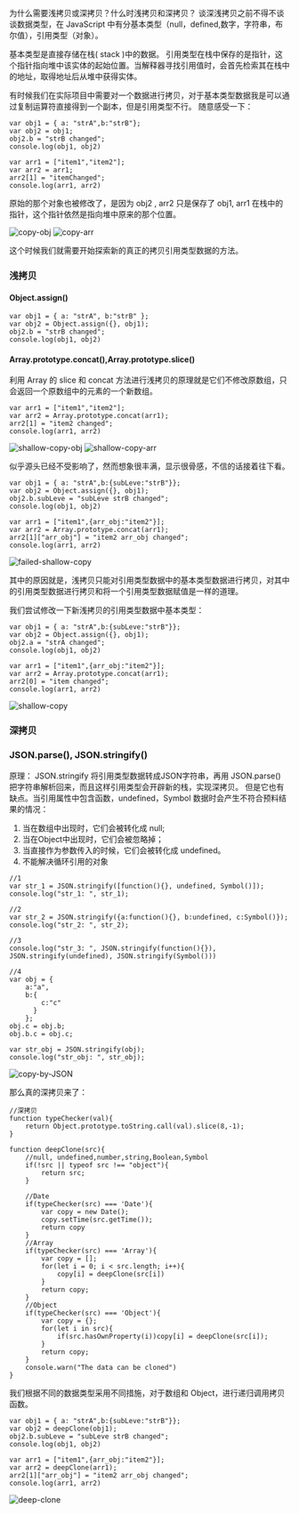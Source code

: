 为什么需要浅拷贝或深拷贝？什么时浅拷贝和深拷贝？
谈深浅拷贝之前不得不谈谈数据类型，在 JavaScript 中有分基本类型（null，defined,数字，字符串，布尔值），引用类型（对象）。

基本类型是直接存储在栈( stack )中的数据。
引用类型在栈中保存的是指针，这个指针指向堆中该实体的起始位置。当解释器寻找引用值时，会首先检索其在栈中的地址，取得地址后从堆中获得实体。

有时候我们在实际项目中需要对一个数据进行拷贝，对于基本类型数据我是可以通过复制运算符直接得到一个副本，但是引用类型不行。
随意感受一下：
```
var obj1 = { a: "strA",b:"strB"};
var obj2 = obj1;
obj2.b = "strB changed";
console.log(obj1, obj2)
```

```
var arr1 = ["item1","item2"];
var arr2 = arr1;
arr2[1] = "itemChanged";
console.log(arr1, arr2)
```

原始的那个对象也被修改了，是因为 obj2 , arr2 只是保存了 obj1, arr1 在栈中的指针，这个指针依然是指向堆中原来的那个位置。

![copy-obj](../picture/面试知识点总结/深浅拷贝/copy-obj.png)
![copy-arr](../picture/面试知识点总结/深浅拷贝/copy-arr.png)

这个时候我们就需要开始探索新的真正的拷贝引用类型数据的方法。

### 浅拷贝
#### Object.assign()

```
var obj1 = { a: "strA", b:"strB" };
var obj2 = Object.assign({}, obj1);
obj2.b = "strB changed";
console.log(obj1, obj2)
```


#### Array.prototype.concat(),Array.prototype.slice()
利用 Array 的 slice 和 concat 方法进行浅拷贝的原理就是它们不修改原数组，只会返回一个原数组中的元素的一个新数组。
```
var arr1 = ["item1","item2"];
var arr2 = Array.prototype.concat(arr1);
arr2[1] = "item2 changed";
console.log(arr1, arr2)
```

![shallow-copy-obj](../picture/面试知识点总结/深浅拷贝/shallow-copy-obj.png)
![shallow-copy-arr](../picture/面试知识点总结/深浅拷贝/shallow-copy-arr.png)

似乎源头已经不受影响了，然而想象很丰满，显示很骨感，不信的话接着往下看。
```
var obj1 = { a: "strA",b:{subLeve:"strB"}};
var obj2 = Object.assign({}, obj1);
obj2.b.subLeve = "subLeve strB changed";
console.log(obj1, obj2)

var arr1 = ["item1",{arr_obj:"item2"}];
var arr2 = Array.prototype.concat(arr1);
arr2[1]["arr_obj"] = "item2 arr_obj changed";
console.log(arr1, arr2)

```
![failed-shallow-copy](../picture/面试知识点总结/深浅拷贝/failed-shallow-copy.png)

其中的原因就是，浅拷贝只能对引用类型数据中的基本类型数据进行拷贝，对其中的引用类型数据进行拷贝和将一个引用类型数据赋值是一样的道理。

我们尝试修改一下新浅拷贝的引用类型数据中基本类型：
```
var obj1 = { a: "strA",b:{subLeve:"strB"}};
var obj2 = Object.assign({}, obj1);
obj2.a = "strA changed";
console.log(obj1, obj2)

var arr1 = ["item1",{arr_obj:"item2"}];
var arr2 = Array.prototype.concat(arr1);
arr2[0] = "item changed";
console.log(arr1, arr2)

```
![shallow-copy](../picture/面试知识点总结/深浅拷贝/shallow-copy.png)

### 深拷贝
### JSON.parse(), JSON.stringify()
原理： JSON.stringify 将引用类型数据转成JSON字符串，再用 JSON.parse() 把字符串解析回来，而且这样引用类型会开辟新的栈，实现深拷贝。
但是它也有缺点。当引用属性中包含函数，undefined，Symbol 数据时会产生不符合预料结果的情况：
1. 当在数组中出现时，它们会被转化成 null;
2. 当在Object中出现时，它们会被忽略掉；
3. 当直接作为参数传入的时候，它们会被转化成 undefined。
4. 不能解决循环引用的对象
```
//1
var str_1 = JSON.stringify([function(){}, undefined, Symbol()]); 
console.log("str_1: ", str_1);

//2
var str_2 = JSON.stringify({a:function(){}, b:undefined, c:Symbol()}); 
console.log("str_2: ", str_2);

//3
console.log("str_3: ", JSON.stringify(function(){}), JSON.stringify(undefined), JSON.stringify(Symbol()))

//4
var obj = {
    a:"a",
    b:{
        c:"c"
      }
    }; 
obj.c = obj.b; 
obj.b.c = obj.c;

var str_obj = JSON.stringify(obj); 
console.log("str_obj: ", str_obj);

```
![copy-by-JSON](../picture/面试知识点总结/深浅拷贝/copy-by-JSON.png)

那么真的深拷贝来了：
```
//深拷贝
function typeChecker(val){
    return Object.prototype.toString.call(val).slice(8,-1);
}

function deepClone(src){
    //null, undefined,number,string,Boolean,Symbol
    if(!src || typeof src !== "object"){
        return src;
    }

    //Date
    if(typeChecker(src) === 'Date'){
        var copy = new Date();
        copy.setTime(src.getTime());
        return copy
    }
    //Array
    if(typeChecker(src) === 'Array'){
        var copy = [];
        for(let i = 0; i < src.length; i++){
            copy[i] = deepClone(src[i])
        }
        return copy;
    }   
    //Object
    if(typeChecker(src) === 'Object'){
        var copy = {};
        for(let i in src){
            if(src.hasOwnProperty(i))copy[i] = deepClone(src[i]);
        }
        return copy;
    }                   
    console.warn("The data can be cloned")
}

```

我们根据不同的数据类型采用不同措施，对于数组和 Object，进行递归调用拷贝函数。
```
var obj1 = { a: "strA",b:{subLeve:"strB"}};
var obj2 = deepClone(obj1);
obj2.b.subLeve = "subLeve strB changed";
console.log(obj1, obj2)

var arr1 = ["item1",{arr_obj:"item2"}];
var arr2 = deepClone(arr1);
arr2[1]["arr_obj"] = "item2 arr_obj changed";
console.log(arr1, arr2)
```

![deep-clone](../picture/面试知识点总结/深浅拷贝/deep-clone.png)